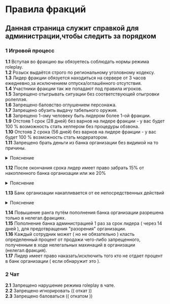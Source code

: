 # Правила фракций  
## Данная страница служит справкой для администрации,чтобы следить за порядком  
### __1__ Игровой процесс  
__1.1__ Вступая во фракцию вы обязуетесь соблюдать нормы режима roleplay.  
__1.2__ Розыск выдаётся строго по региональному уголовному кодексу.  
__1.3__ Лидер фракции обязуется находиться на сервере от 3 часов ежедневно,за исключением отпуска/оглашённого отсутствия.  
__1.4__ Участники фракции так же попадают под правила игроков.  
__1.5__ Запрещено отыгрывать ситуации без соответствующей отыгровки ролеплэя.  
__1.6__ Запрещено баловство оглушением персонажа.  
__1.7__ Запрещено обузить выдачу табельного оружия.  
__1.8__ Запрещено 1-ому человеку быть лидером более 1-ой фракции.  
__1.9__ Отстояв 1 срок (28 дней) без варнов на лидере фракции - у вас будет 100 % возможность стать хелпером без процедуры обзвона.  
__1.10__ Отстояв 2 срока (56 дней) без варнов на лидере фракции - у вас будет 100 % возможность стать модератором.  
__1.11__ Запрещено брать деньги из банка организации без видимой на то причины.  

<details>
  <summary>Пояснение</summary>
 Деньги можно брать только для закупки вооружения/одежды/припасов ( правило действует только на нелегальные организации )  
</details>  
  
__1.12__ После окончания срока лидер имеет право забрать 15% от накопленного банка организации или же 20%

<details>
  <summary>Пояснение</summary>
 если не было получено более 1 го варна
</details>  

__1.13__ Банк организации накапливается от ее непосредственных действий  

<details>
  <summary>Пояснение</summary>
 RolePlay мероприятия за которые администрация начислит определенную сумму в банк организации.
</details>  

__1.14__ Повышение ранга путём пополнения банка организации разрешена только в нелегал.фракциях.  
__1.15__ Пополнение банка администрацией 1 раз за срок лидера ( через 14 дней ), для предотвращения "разорения" организации.  
__1.16__ Каждый сотрудник может ( но не обязательно ) класть определенный процент от продажи чего-либо запрещенного, полученным в ходе нелегальных махинаций в организации (нелегал.фракция).  
__1.17__ Лидер имеет право наказать/исключить того кто не отдает процент в банк организации ( если обнаружит это ).  
### __2__ Чат  
__2.1__ Запрещено нарушение режима roleplay в чате.  
__2.2__ Запрещено игнорировать (( откат ))  
__2.3__ Запрещено баловаться (( откатом ))  
